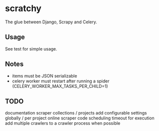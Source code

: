 # scratchy

The glue between Django, Scrapy and Celery.

## Usage

See test for simple usage.

## Notes

- items must be JSON serializable
- celery worker must restart after running a spider (CELERY_WORKER_MAX_TASKS_PER_CHILD=1)

## TODO

documentation
scraper collections / projects
add configurable settings globally / per project
online scraper code
scheduling
timeout for execution
add multiple crawlers to a crawler process when possible
